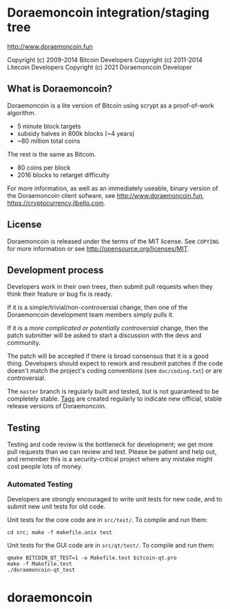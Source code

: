 Doraemoncoin integration/staging tree
================================

http://www.doraemoncoin.fun

Copyright (c) 2009-2014 Bitcoin Developers
Copyright (c) 2011-2014 Litecoin Developers
Copyright (c) 2021 Doraemoncoin Developer

What is Doraemoncoin?
----------------

Doraemoncoin is a lite version of Bitcoin using scrypt as a proof-of-work algorithm.
 - 5 minute block targets
 - subsidy halves in 800k blocks (~4 years)
 - ~80 million total coins

The rest is the same as Bitcoin.
 - 80 coins per block
 - 2016 blocks to retarget difficulty

For more information, as well as an immediately useable, binary version of
the Doraemoncoin client sofware, see http://www.doraemoncoin.fun, https://cryptocurrency.ilbello.com.

License
-------

Doraemoncoin is released under the terms of the MIT license. See `COPYING` for more
information or see http://opensource.org/licenses/MIT.

Development process
-------------------

Developers work in their own trees, then submit pull requests when they think
their feature or bug fix is ready.

If it is a simple/trivial/non-controversial change, then one of the Doraemoncoin
development team members simply pulls it.

If it is a *more complicated or potentially controversial* change, then the patch
submitter will be asked to start a discussion with the devs and community.

The patch will be accepted if there is broad consensus that it is a good thing.
Developers should expect to rework and resubmit patches if the code doesn't
match the project's coding conventions (see `doc/coding.txt`) or are
controversial.

The `master` branch is regularly built and tested, but is not guaranteed to be
completely stable. [Tags](https://github.com/doraemoncoin-project/doraemoncoin/tags) are created
regularly to indicate new official, stable release versions of Doraemoncoin.

Testing
-------

Testing and code review is the bottleneck for development; we get more pull
requests than we can review and test. Please be patient and help out, and
remember this is a security-critical project where any mistake might cost people
lots of money.

### Automated Testing

Developers are strongly encouraged to write unit tests for new code, and to
submit new unit tests for old code.

Unit tests for the core code are in `src/test/`. To compile and run them:

    cd src; make -f makefile.unix test

Unit tests for the GUI code are in `src/qt/test/`. To compile and run them:

    qmake BITCOIN_QT_TEST=1 -o Makefile.test bitcoin-qt.pro
    make -f Makefile.test
    ./doraemoncoin-qt_test

# doraemoncoin
